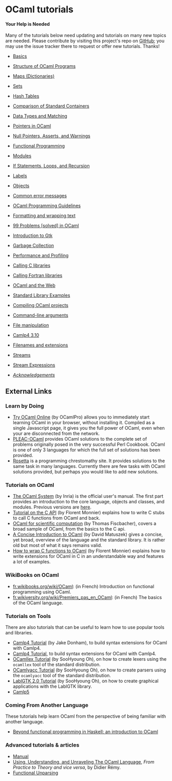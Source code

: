OCaml tutorials
===============

#### Your Help is Needed

Many of the tutorials below need updating and tutorials on many new topics are needed. Please contribute by visiting this project's repo on [GitHub](https://github.com/ocaml/ocaml.org); you may use the issue tracker there to request or offer new tutorials. Thanks!

-   [Basics](basics.html)
-   [Structure of OCaml Programs](structure_of_ocaml_programs.html)
-   [Maps (Dictionaries)](map.html)
-   [Sets](set.html)
-   [Hash Tables](hashtbl.html)
-   [Comparison of Standard Containers](comparison_of_standard_containers.html)
-   [Data Types and Matching](data_types_and_matching.html)
-   [Pointers in OCaml](pointers.html)
-   [Null Pointers, Asserts, and Warnings](null_pointers_asserts_and_warnings.html)
-   [Functional Programming](functional_programming.html)
-   [Modules](modules.html)
-   [If Statements, Loops, and Recursion](if_statements_loops_and_recursion.html)
-   [Labels](labels.html)
-   [Objects](objects.html)
-   [Common error messages](common_error_messages.html)
-   [OCaml Programming Guidelines](guidelines.html)
-   [Formatting and wrapping text](format.html)
-   [99 Problems [solved] in OCaml](99problems.html)

-   [Introduction to Gtk](introduction_to_gtk.html)
-   [Garbage Collection](garbage_collection.html)
-   [Performance and Profiling](performance_and_profiling.html)
-   [Calling C libraries](calling_c_libraries.html)
-   [Calling Fortran libraries](calling_fortran_libraries.html)
-   [OCaml and the Web](ocaml_and_the_web.html)
-   [Standard Library Examples](standard_library_examples.html)
-   [Compiling OCaml projects](compiling_ocaml_projects.html)
-   [Command-line arguments](command-line_arguments.html)
-   [File manipulation](file_manipulation.html)
-   [Camlp4 3.10](camlp4_3.10.html)
-   [Filenames and extensions](filenames.html)
-   [Streams](streams.html)
-   [Stream Expressions](stream_expressions.html)
-   [*Acknowledgements*](acknowledgements.html)

External Links
--------------

### Learn by Doing

-   [Try OCaml Online](http://try.ocamlpro.com/) (by OCamlPro) allows you to immediately start learning OCaml in your browser, without installing it. Compiled as a single Javascript page, it gives you the full power of OCaml, even when your are disconnected from the network.
-   [PLEAC-OCaml](http://pleac.sourceforge.net/pleac_ocaml/) provides OCaml solutions to the complete set of problems originally posed in the very successful Perl Cookbook. OCaml is one of only 3 languages for which the full set of solutions has been provided.
-   [Rosetta](http://rosettacode.org/wiki/Category:OCaml) is a programming chrestomathy site. It provides solutions to the same task in many languages. Currently there are few tasks with OCaml solutions provided, but perhaps you would like to add new solutions.

### Tutorials on OCaml

-   [The OCaml System](http://caml.inria.fr/pub/docs/manual-ocaml/) (by Inria) is the official user's manual. The first part provides an introduction to the core language, objects and classes, and modules. Previous versions are [here](http://caml.inria.fr/pub/docs/).
-   [Tutorial on the C API](http://www.linux-nantes.org/~fmonnier/OCaml/ocaml-wrapping-c.php) (by Florent Monnier) explains how to write C stubs to call C functions from OCaml and back.
-   [OCaml for scientific computation](http://www.soton.ac.uk/~fangohr/software/ocamltutorial/) (by Thomas Fiscbacher), covers a broad sample of OCaml, from the basics to the C api.
-   [A Concise Introduction to OCaml](http://www.csc.villanova.edu/~dmatusze/resources/ocaml/ocaml.html) (by David Matuszek) gives a concise, yet broad, overview of the language and the standard library. It is rather old but most of what it says remains valid.
-   [How to wrap C functions to OCaml](http://www.linux-nantes.org/~fmonnier/OCaml/ocaml-wrapping-c.php) (by Florent Monnier) explains how to write extensions for OCaml in C in an understandable way and features a lot of examples.

### WikiBooks on OCaml

-   [fr.wikibooks.org/wiki/OCaml](http://fr.wikibooks.org/wiki/OCaml): (in French)
     Introduction on functional programming using OCaml.
-   [fr.wikiversity.org/wiki/Premiers\_pas\_en\_OCaml](http://fr.wikiversity.org/wiki/Premiers_pas_en_OCaml): (in French)
     The basics of the OCaml language.

### Tutorials on Tools

There are also tutorials that can be useful to learn how to use popular tools and libraries.

-   [Camlp4 Tutorial](http://ambassadortothecomputers.blogspot.com/p/reading-camlp4.html) (by Jake Donham), to build syntax extensions for OCaml with Camlp4.
-   [Camlp4 Tutorial](http://brion.inria.fr/gallium/index.php/Syntax_extension_tutorial), to build syntax extensions for OCaml with Camlp4.
-   [OCamllex Tutorial](http://plus.kaist.ac.kr/~shoh/ocaml/ocamllex-ocamlyacc/ocamllex-tutorial/) (by SooHyoung Oh), on how to create lexers using the `ocamllex` tool of the standard distribution.
-   [OCamlyacc Tutorial](http://plus.kaist.ac.kr/~shoh/ocaml/ocamllex-ocamlyacc/ocamlyacc-tutorial/) (by SooHyoung Oh), on how to create parsers using the `ocamlyacc` tool of the standard distribution.
-   [LablGTK 2.0 Tutorial](http://plus.kaist.ac.kr/~shoh/ocaml/lablgtk2/lablgtk2-tutorial/) (by SooHyoung Oh), on how to create graphical applications with the LablGTK library.
-   [Camlp5](camlp5.html)

### Coming From Another Language

These tutorials help learn OCaml from the perspective of being familiar with another language.

-   [Beyond functional programming in Haskell: an introduction to OCaml](http://www.slideshare.net/michielovereem/beyond-functional-programming-in-haskell-an-introduction-to-ocaml)

### Advanced tutorials & articles

-   [Manual](http://caml.inria.fr/pub/docs/manual-ocaml/index.html)
-   [Using, Understanding, and Unraveling The OCaml Language](http://caml.inria.fr/pub/docs/u3-ocaml/index.html), *From Practice to Theory and vice versa*, by Didier Rémy.
-   [Functional Unparsing](http://www.brics.dk/RS/98/12/)

